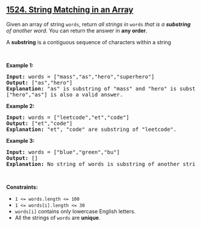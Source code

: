 <h2><a href="https://leetcode.com/problems/string-matching-in-an-array">1524. String Matching in an Array</a></h2><p>Given an array of string <code>words</code>, return <em>all strings in </em><code>words</code><em> that is a <strong>substring</strong> of another word</em>. You can return the answer in <strong>any order</strong>.</p>

<p>A <strong>substring</strong> is a contiguous sequence of characters within a string</p>

<p>&nbsp;</p>
<p><strong class="example">Example 1:</strong></p>

<pre>
<strong>Input:</strong> words = [&quot;mass&quot;,&quot;as&quot;,&quot;hero&quot;,&quot;superhero&quot;]
<strong>Output:</strong> [&quot;as&quot;,&quot;hero&quot;]
<strong>Explanation:</strong> &quot;as&quot; is substring of &quot;mass&quot; and &quot;hero&quot; is substring of &quot;superhero&quot;.
[&quot;hero&quot;,&quot;as&quot;] is also a valid answer.
</pre>

<p><strong class="example">Example 2:</strong></p>

<pre>
<strong>Input:</strong> words = [&quot;leetcode&quot;,&quot;et&quot;,&quot;code&quot;]
<strong>Output:</strong> [&quot;et&quot;,&quot;code&quot;]
<strong>Explanation:</strong> &quot;et&quot;, &quot;code&quot; are substring of &quot;leetcode&quot;.
</pre>

<p><strong class="example">Example 3:</strong></p>

<pre>
<strong>Input:</strong> words = [&quot;blue&quot;,&quot;green&quot;,&quot;bu&quot;]
<strong>Output:</strong> []
<strong>Explanation:</strong> No string of words is substring of another string.
</pre>

<p>&nbsp;</p>
<p><strong>Constraints:</strong></p>

<ul>
	<li><code>1 &lt;= words.length &lt;= 100</code></li>
	<li><code>1 &lt;= words[i].length &lt;= 30</code></li>
	<li><code>words[i]</code> contains only lowercase English letters.</li>
	<li>All the strings of <code>words</code> are <strong>unique</strong>.</li>
</ul>
